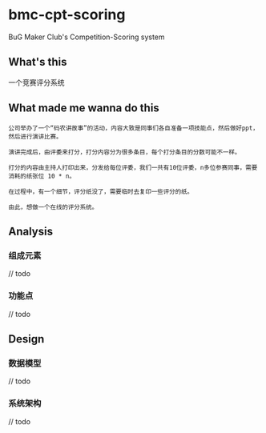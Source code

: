 # bmc-cpt-scoring
BuG Maker Club's Competition-Scoring system

## What's this
一个竞赛评分系统

## What made me wanna do this
    公司举办了一个“码农讲故事”的活动，内容大致是同事们各自准备一项技能点，然后做好ppt，然后进行演讲比赛。
    
    演讲完成后，由评委来打分，打分内容分为很多条目，每个打分条目的分数可能不一样。
    
    打分的内容由主持人打印出来，分发给每位评委，我们一共有10位评委，n多位参赛同事，需要消耗的纸张位 10 * n。
    
    在过程中，有一个细节，评分纸没了，需要临时去复印一些评分的纸。

    由此，想做一个在线的评分系统。

## Analysis
### 组成元素
// todo

### 功能点
// todo

## Design
### 数据模型
// todo

### 系统架构
// todo
